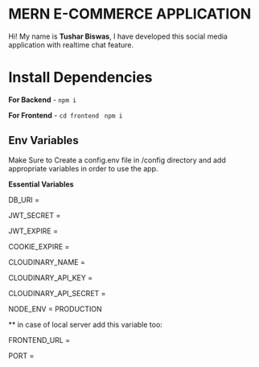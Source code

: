 # MERN E-COMMERCE APPLICATION

Hi! My name is **Tushar Biswas**, I have developed this social media application with realtime chat feature.

# Install Dependencies

**For Backend** - `npm i`

**For Frontend** - `cd frontend` ` npm i`

## Env Variables

Make Sure to Create a config.env file in /config directory and add appropriate variables in order to use the app.

**Essential Variables**

DB_URI =

JWT_SECRET =

JWT_EXPIRE =

COOKIE_EXPIRE =

CLOUDINARY_NAME =

CLOUDINARY_API_KEY = 

CLOUDINARY_API_SECRET =

NODE_ENV = PRODUCTION

** in case of local server add this variable too:

FRONTEND_URL =

PORT = 
